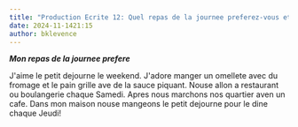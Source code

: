 ```yaml
---
title: "Production Ecrite 12: Quel repas de la journee preferez-vous et pourquoi?"
date: 2024-11-1421:15
author: bklevence
---
```


***Mon repas de la journee prefere***

J'aime le petit dejourne le weekend. J'adore manger un omellete avec du fromage et le pain grille ave de la sauce piquant. 
Nouse allon a restaurant ou boulangerie chaque Samedi. Apres nous marchons nos quartier aven un cafe. Dans mon maison nouse mangeons le petit dejourne pour le dine chaque Jeudi!
